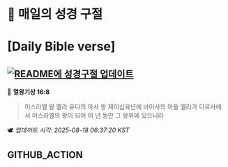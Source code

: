 # 🙏 매일의 성경 구절
# [Daily Bible verse]
## [![README에 성경구절 업데이트](https://github.com/DONGSUKA/first_test/actions/workflows/update-readme-bible.yml/badge.svg)](https://github.com/DONGSUKA/first_test/actions/workflows/update-readme-bible.yml)
<!-- START_BIBLE_VERSE -->
📖 **열왕기상 16:8**
> 이스라엘 왕 엘라 유다의 아사 왕 제이십육년에 바아사의 아들 엘라가 디르사에서 이스라엘의 왕이 되어 이 년 동안 그 왕위에 있으니라

🕊️ _업데이트 시각: 2025-08-18 06:37:20 KST_
  <!-- END_BIBLE_VERSE -->
## GITHUB_ACTION
